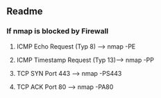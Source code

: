 ## Readme

### If nmap is blocked by Firewall
1. ICMP Echo Request (Typ 8) --> nmap -PE

2. ICMP Timestamp Request (Typ 13)--> nmap -PP

3. TCP SYN Port 443 --> nmap -PS443

4. TCP ACK Port 80 --> nmap -PA80

